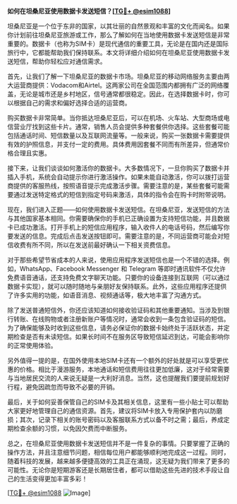 **如何在坦桑尼亚使用数据卡发送短信？[[TG💪+ @esim1088](https://t.me/s/esim1088)]**

坦桑尼亚是一个位于东非的国家，以其壮丽的自然景观和丰富的文化而闻名。如果你计划前往坦桑尼亚旅游或工作，那么了解如何在当地使用数据卡发送短信是非常重要的。数据卡（也称为SIM卡）是现代通信的重要工具，无论是在国内还是国际旅行中，它都能帮助我们保持联系。本文将详细介绍如何在坦桑尼亚使用数据卡发送短信，帮助你轻松应对通信需求。

首先，让我们了解一下坦桑尼亚的数据卡市场。坦桑尼亚的移动网络服务主要由两大运营商提供：Vodacom和Airtel。这两家公司在全国范围内都拥有广泛的网络覆盖，无论是城市还是乡村地区，信号通常都很稳定。因此，在选择数据卡时，你可以根据自己的需求和偏好选择合适的运营商。

购买数据卡非常简单。当你抵达坦桑尼亚后，可以在机场、火车站、大型商场或电信营业厅找到这些卡片。通常，销售人员会提供多种套餐供你选择。这些套餐可能包括通话时间、短信数量以及互联网流量等。一般来说，购买一张数据卡需要提供有效的护照信息，并支付一定的费用。具体费用因套餐不同而有所差异，但通常价格合理且实惠。

接下来，让我们谈谈如何激活你的数据卡。大多数情况下，一旦你购买了数据卡并插入手机，系统会自动提示你进行激活操作。如果未能自动激活，你可以拨打运营商提供的客服热线，按照语音提示完成激活步骤。需要注意的是，某些套餐可能需要通过发送特定格式的短信到指定号码来激活，具体的指令会在购卡时附带说明。

现在，我们进入正题——如何使用数据卡发送短信。在坦桑尼亚，发送短信的方法与其他国家基本相同。你需要确保你的手机已正确设置为支持短信功能，并且数据卡已成功激活。打开手机上的短信应用程序，输入收件人的电话号码，然后编写你要发送的信息。完成后点击发送按钮即可。需要注意的是，不同运营商可能会对短信收费有所不同，所以在发送前最好确认一下相关资费信息。

对于那些希望节省成本的人来说，使用应用程序发送短信也是一个不错的选择。例如，WhatsApp、Facebook Messenger 和 Telegram 等即时通讯软件不仅允许免费语音通话，还支持免费文字聊天功能。只要你的设备连接到互联网（可以通过数据卡实现），就可以随时随地与亲朋好友保持联系。此外，这些应用程序还提供了许多实用的功能，如语音消息、视频通话等，极大地丰富了沟通方式。

除了发送普通短信外，你还应该知道如何接收验证码和其他重要通知。当涉及到银行转账、在线购物或者注册新账户等情况时，通常会收到一条包含验证码的短信。为了确保能够及时收到这些信息，请务必保证你的数据卡始终处于活跃状态，并定期检查是否有未读短信。如果长时间不在服务区导致短信延迟到达，可能会影响你的正常使用体验。

另外值得一提的是，在国外使用本地SIM卡还有一个额外的好处就是可以享受更优惠的价格。相比于漫游服务，本地通话和短信费用往往更加低廉，这对于经常需要与当地居民交流的人来说无疑是一大利好消息。当然，这也提醒我们要提前规划好行程，避免因疏忽而导致不必要的开销。

最后，关于如何妥善保管自己的SIM卡及其相关信息，这里有一些小贴士可以帮助大家更好地管理自己的通信资源。首先，建议将SIM卡放入专用保护套内以防磨损；其次，记录下相关的账号密码以及客服联系方式以备不时之需；最后，养成定期检查余额的习惯，以免因欠费而中断服务。

总之，在坦桑尼亚使用数据卡发送短信并不是一件复杂的事情。只要掌握了正确的操作方法，并且注意细节问题，相信每位用户都能够顺利地完成这一过程。同时，随着科技的发展，越来越多便捷高效的工具正在涌现，这无疑为我们带来了更多的可能性。无论你是短期游客还是长期居住者，都可以借助这些先进的技术手段让自己的生活变得更加丰富多彩！

[[TG💪+ @esim1088](https://t.me/s/esim1088) ![Image](https://i.postimg.cc/4NQfJmqS/Snipaste-2025-05-13-00-14-12.png)]